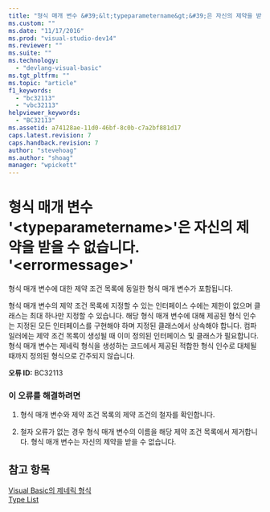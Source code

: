 ```yaml
---
title: "형식 매개 변수 &#39;&lt;typeparametername&gt;&#39;은 자신의 제약을 받을 수 없습니다. &#39;&lt;errormessage&gt;&#39; | Microsoft Docs"
ms.custom: ""
ms.date: "11/17/2016"
ms.prod: "visual-studio-dev14"
ms.reviewer: ""
ms.suite: ""
ms.technology: 
  - "devlang-visual-basic"
ms.tgt_pltfrm: ""
ms.topic: "article"
f1_keywords: 
  - "bc32113"
  - "vbc32113"
helpviewer_keywords: 
  - "BC32113"
ms.assetid: a74128ae-11d0-46bf-8c0b-c7a2bf881d17
caps.latest.revision: 7
caps.handback.revision: 7
author: "stevehoag"
ms.author: "shoag"
manager: "wpickett"
---
```

# 형식 매개 변수 &#39;&lt;typeparametername&gt;&#39;은 자신의 제약을 받을 수 없습니다. &#39;&lt;errormessage&gt;&#39;
형식 매개 변수에 대한 제약 조건 목록에 동일한 형식 매개 변수가 포함됩니다.  
  
 형식 매개 변수의 제약 조건 목록에 지정할 수 있는 인터페이스 수에는 제한이 없으며 클래스는 최대 하나만 지정할 수 있습니다. 해당 형식 매개 변수에 대해 제공된 형식 인수는 지정된 모든 인터페이스를 구현해야 하며 지정된 클래스에서 상속해야 합니다. 컴파일러에는 제약 조건 목록이 생성될 때 이미 정의된 인터페이스 및 클래스가 필요합니다. 형식 매개 변수는 제네릭 형식을 생성하는 코드에서 제공된 적합한 형식 인수로 대체될 때까지 정의된 형식으로 간주되지 않습니다.  
  
 **오류 ID:** BC32113  
  
### 이 오류를 해결하려면  
  
1.  형식 매개 변수와 제약 조건 목록의 제약 조건의 철자를 확인합니다.  
  
2.  철자 오류가 없는 경우 형식 매개 변수의 이름을 해당 제약 조건 목록에서 제거합니다. 형식 매개 변수는 자신의 제약을 받을 수 없습니다.  
  
## 참고 항목  
 [Visual Basic의 제네릭 형식](../Topic/Generic%20Types%20in%20Visual%20Basic%20\(Visual%20Basic\).md)   
 [Type List](../Topic/Type%20List%20\(Visual%20Basic\).md)